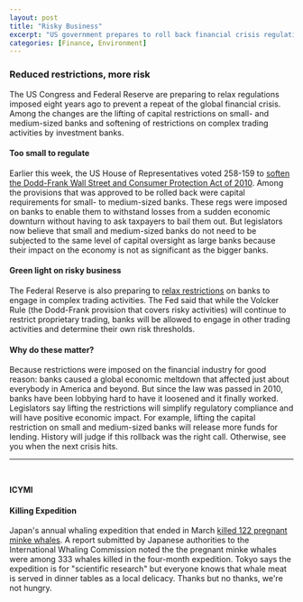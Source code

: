 ```yaml
---
layout: post
title: "Risky Business"
excerpt: "US government prepares to roll back financial crisis regulations for banks. ICYMI, Japan's whaling expedition this year killed more than 300 whales, including more than 100 pregnant minke whales."
categories: [Finance, Environment]
---
```


### Reduced restrictions, more risk

The US Congress and Federal Reserve are preparing to relax regulations imposed eight years ago to prevent a repeat of the global financial crisis. Among the changes are the lifting of capital restrictions on small- and medium-sized banks and softening of restrictions on complex trading activities by investment banks.

#### Too small to regulate

Earlier this week, the US House of Representatives voted 258-159 to <a href="https://www.nytimes.com/2018/05/22/business/congress-passes-dodd-frank-rollback-for-smaller-banks.html" target="_blank">soften the Dodd-Frank Wall Street and Consumer Protection Act of 2010</a>. Among the provisions that was approved to be rolled back were capital requirements for small- to medium-sized banks. These regs were imposed on banks to enable them to withstand losses from a sudden economic downturn without having to ask taxpayers to bail them out. But legislators now believe that small and medium-sized banks do not need to be subjected to the same level of capital oversight as large banks because their impact on the economy is not as significant as the bigger banks.

#### Green light on risky business

The Federal Reserve is also preparing to <a href="https://www.nytimes.com/2018/05/30/business/volcker-rule-banks-federal-reserve.html" target="_blank">relax restrictions</a> on banks to engage in complex trading activities. The Fed said that while the Volcker Rule (the Dodd-Frank provision that covers risky activities) will continue to restrict proprietary trading, banks will be allowed to engage in other trading activities and determine their own risk thresholds.

#### Why do these matter?

Because restrictions were imposed on the financial industry for good reason: banks caused a global economic meltdown that affected just about everybody in America and beyond. But since the law was passed in 2010, banks have been lobbying hard to have it loosened and it finally worked. Legislators say lifting the restrictions will simplify regulatory compliance and will have positive economic impact. For example, lifting the capital restriction on small and medium-sized banks will release more funds for lending. History will judge if this rollback was the right call. Otherwise, see you when the next crisis hits.

* * *
<br />

**ICYMI**

#### **Killing Expedition**

Japan's annual whaling expedition that ended in March <a href="https://www.japantimes.co.jp/news/2018/05/31/national/122-pregnant-minke-whales-killed-controversial-japanese-whale-hunt-report/#.WxMOc1MvxWM" target="_blank">killed 122 pregnant minke whales</a>. A report submitted by Japanese authorities to the International Whaling Commission noted the the pregnant minke whales were among 333 whales killed in the four-month expedition. Tokyo says the expedition is for "scientific research" but everyone knows that whale meat is served in dinner tables as a local delicacy. Thanks but no thanks, we're not hungry.
